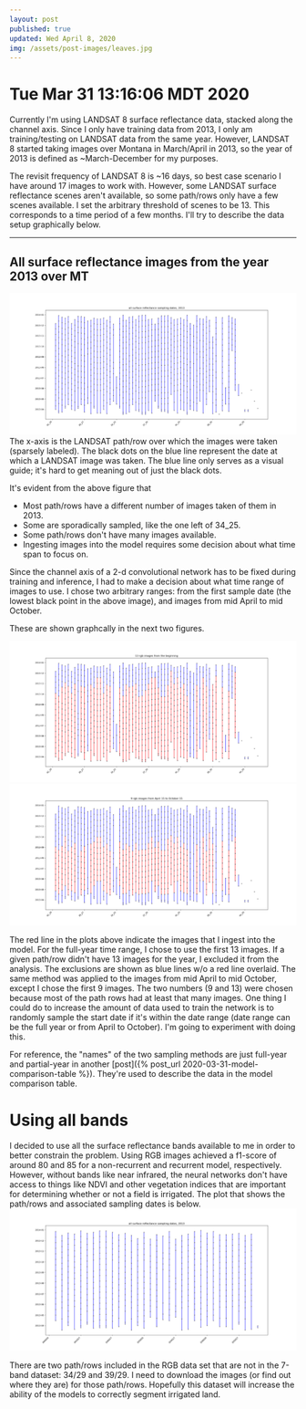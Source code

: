 ```yaml
---
layout: post
published: true
updated: Wed April 8, 2020
img: /assets/post-images/leaves.jpg
---
```

# Tue Mar 31 13:16:06 MDT 2020

Currently I'm using LANDSAT 8 surface reflectance data, stacked along the channel axis.
Since I only have training data from 2013, I only am training/testing on LANDSAT data from the same
year. However, LANDSAT 8 started taking images over Montana in March/April in 2013, so the year of
2013 is defined as ~March-December for my purposes.

The revisit frequency of LANDSAT 8 is ~16 days, so best case scenario I have around 17 images to
work with. However, some LANDSAT surface reflectance scenes aren't available, so some path/rows only
have a few scenes available. I set the arbitrary threshold of scenes to be 13. This corresponds to a
time period of a few months. I'll try to describe the data setup graphically below.

---
## All surface reflectance images from the year 2013 over MT

![](/assets/img/data-comparison/all_sampling_dates.png)
The x-axis is the LANDSAT path/row over which the images were taken (sparsely labeled). The black
dots on the blue line represent the date at which a LANDSAT image was taken. The blue line only
serves as a visual guide; it's hard to get meaning out of just the black dots. 

It's evident from the above figure that 

- Most path/rows have a different number of images taken of them in 2013.
- Some are sporadically sampled, like the one left of 34_25.
- Some path/rows don't have many images available.
- Ingesting images into the model requires some decision about what time span to focus on.

Since the channel axis of a 2-d convolutional network has to be fixed during training and inference,
I had to make a decision about what time range of images to use. I chose two arbitrary ranges: from
the first sample date (the lowest black point in the above image), and images from mid April to mid
October.

These are shown graphcally in the next two figures.


![](/assets/img/data-comparison/from_beginning_13_images.png)
![](/assets/img/data-comparison/april_to_october.png)

The red line in the plots above indicate the images that I ingest into the model. For the full-year
time range, I chose to use the first 13 images. If a given path/row didn't have 13 images for the
year, I excluded it from the analysis. The exclusions are shown as blue lines w/o a red line
overlaid.  The same method was applied to the images from mid April to mid October, except I chose
the first 9 images. The two numbers (9 and 13) were chosen because most of the path rows had at
least that many images. One thing I could do to increase the amount of data used to train the
network is to randomly sample the start date if it's within the date range (date range can be the
full year or from April to October). I'm going to experiment with doing this.

For reference, the "names" of the two sampling methods are just full-year and partial-year in
another [post]({% post_url 2020-03-31-model-comparison-table %}). They're used to
describe the data in the model comparison table.

# Using all bands
I decided to use all the surface reflectance bands available to me in order to better constrain the
problem. Using RGB images achieved a f1-score of around 80 and 85 for a non-recurrent and recurrent
model, respectively. However, without bands like near infrared, the neural networks don't have
access to things like NDVI and other vegetation indices that are important for determining whether
or not a field is irrigated. The plot that shows the path/rows and associated sampling dates is
below.
![](/assets/img/data-comparison/sampling_dates_all_bands.png)

There are two path/rows included in the RGB data set that are not in the 7-band dataset:
34/29 and 39/29. I need to download the images (or find out where they are) for those path/rows.
Hopefully this dataset will increase the ability of the models to correctly segment irrigated
land.
